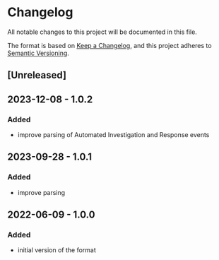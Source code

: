 # Changelog

All notable changes to this project will be documented in this file.

The format is based on [Keep a Changelog](https://keepachangelog.com/en/1.0.0/),
and this project adheres to [Semantic Versioning](https://semver.org/spec/v2.0.0.html).

## [Unreleased]

## 2023-12-08 - 1.0.2

### Added

- improve parsing of Automated Investigation and Response events

## 2023-09-28 - 1.0.1

### Added

- improve parsing

## 2022-06-09 - 1.0.0

### Added

- initial version of the format

